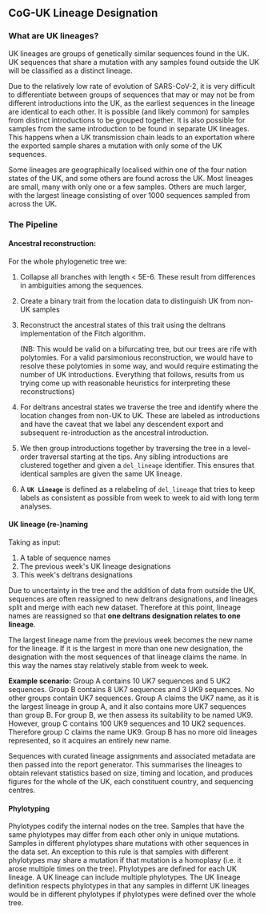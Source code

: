 ## CoG-UK Lineage Designation

### What are UK lineages?

UK lineages are groups of genetically similar sequences found in the UK. UK sequences that share a mutation with any samples found outside the UK will be classified as a distinct lineage. 

Due to the relatively low rate of evolution of SARS-CoV-2, it is very difficult to differentiate between groups of sequences that may or may not be from different introductions into the UK, as the earliest sequences in the lineage are identical to each other. It is possible (and likely common) for samples from distinct introductions to be grouped together. It is also possible for samples from the same introduction to be found in separate UK lineages. This happens when a UK transmission chain leads to an exportation where the exported sample shares a mutation with only some of the UK sequences. 

Some lineages are geographically localised within one of the four nation states of the UK, and some others are found across the UK. Most lineages are small, many with only one or a few samples. Others are much larger, with the largest lineage consisting of over 1000 sequences sampled from across the UK.   

### The Pipeline

#### Ancestral reconstruction:

For the whole phylogenetic tree we:

1. Collapse all branches with length < 5E-6. These result from differences in ambiguities among the sequences.

2. Create a binary trait from the location data to distinguish UK from non-UK samples

3. Reconstruct the ancestral states of this trait using the deltrans implementation of the Fitch algorithm.

	(NB: This would be valid on a bifurcating tree, but our trees are rife with polytomies.  For a valid parsimonious reconstruction, we would have to resolve these polytomies in some way, and would require estimating the number of UK introductions. Everything that follows, results from us trying come up with reasonable heuristics for interpreting these reconstructions)
	
4. For deltrans ancestral states we traverse the tree and identify where the location changes from non-UK to UK. These are labeled as introductions and have the caveat that we label any descendent export and subsequent re-introduction as the ancestral introduction.

5. We then group introductions together by traversing the tree in a level-order traversal starting at the tips. Any sibling introductions are clustered together and given a `del_lineage` identifier. This ensures that identical samples are given the same UK lineage.

6. A **`UK Lineage`** is defined as a relabeling of `del_lineage` that tries to keep labels as consistent as possible from week to week to aid with long term analyses.


#### UK lineage (re-)naming

Taking as input:

1. A table of sequence names
2. The previous week's UK lineage designations 
3. This week's deltrans designations


Due to uncertainty in the tree and the addition of data from outside the UK, sequences are often reassigned to new deltrans designations, and lineages split and merge with each new dataset. Therefore at this point, lineage names are reassigned so that **one deltrans designation relates to one lineage**. 

The largest lineage name from the previous week becomes the new name for the lineage. 
If it is the largest in more than one new designation, the designation with the most sequences of that lineage claims the name. In this way the names stay relatively stable from week to week.

**Example scenario:** 
Group A contains 10 UK7 sequences and 5 UK2 sequences. Group B contains 8 UK7 sequences and 3 UK9 sequences. No other groups contain UK7 sequences. Group A claims the UK7 name, as it is the largest lineage in group A, and it also contains more UK7 sequences than group B. 
For group B, we then assess its suitability to be named UK9.  However, group C contains 100 UK9 sequences and 10 UK2 sequences. Therefore group C claims the name UK9. Group B has no more old lineages represented, so it acquires an entirely new name.

Sequences with curated lineage assignments and associated metadata are then passed into the report generator. This summarises the lineages to obtain relevant statistics based on size, timing and location, and produces figures for the whole of the UK, each constituent country, and sequencing centres.


#### Phylotyping
Phylotypes codify the internal nodes on the tree. Samples that have the same phylotypes may differ from each other only in unique mutations. Samples in different phylotypes share mutations with other sequences in the data set. An exception to this rule is that samples with different phylotypes may share a mutation if that mutation is a homoplasy (i.e. it arose multiple times on the tree). Phylotypes are defined for each UK lineage. A UK lineage can include multiple phylotypes. The UK lineage definition respects phylotypes in that any samples in differnt UK lineages would be in different phylotypes if phylotypes were defined over the whole tree.



